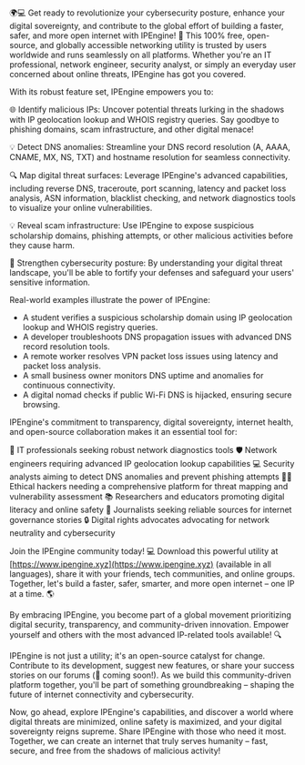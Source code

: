 🌍💻 Get ready to revolutionize your cybersecurity posture, enhance your digital sovereignty, and contribute to the global effort of building a faster, safer, and more open internet with IPEngine! 🚀 This 100% free, open-source, and globally accessible networking utility is trusted by users worldwide and runs seamlessly on all platforms. Whether you're an IT professional, network engineer, security analyst, or simply an everyday user concerned about online threats, IPEngine has got you covered.

With its robust feature set, IPEngine empowers you to:

🌐 Identify malicious IPs: Uncover potential threats lurking in the shadows with IP geolocation lookup and WHOIS registry queries. Say goodbye to phishing domains, scam infrastructure, and other digital menace!

💡 Detect DNS anomalies: Streamline your DNS record resolution (A, AAAA, CNAME, MX, NS, TXT) and hostname resolution for seamless connectivity.

🔍 Map digital threat surfaces: Leverage IPEngine's advanced capabilities, including reverse DNS, traceroute, port scanning, latency and packet loss analysis, ASN information, blacklist checking, and network diagnostics tools to visualize your online vulnerabilities.

💡 Reveal scam infrastructure: Use IPEngine to expose suspicious scholarship domains, phishing attempts, or other malicious activities before they cause harm.

📡 Strengthen cybersecurity posture: By understanding your digital threat landscape, you'll be able to fortify your defenses and safeguard your users' sensitive information. 

Real-world examples illustrate the power of IPEngine:

* A student verifies a suspicious scholarship domain using IP geolocation lookup and WHOIS registry queries.
* A developer troubleshoots DNS propagation issues with advanced DNS record resolution tools.
* A remote worker resolves VPN packet loss issues using latency and packet loss analysis.
* A small business owner monitors DNS uptime and anomalies for continuous connectivity.
* A digital nomad checks if public Wi-Fi DNS is hijacked, ensuring secure browsing.

IPEngine's commitment to transparency, digital sovereignty, internet health, and open-source collaboration makes it an essential tool for:

👥 IT professionals seeking robust network diagnostics tools
🛡️ Network engineers requiring advanced IP geolocation lookup capabilities
💻 Security analysts aiming to detect DNS anomalies and prevent phishing attempts
🕵️‍♂️ Ethical hackers needing a comprehensive platform for threat mapping and vulnerability assessment
📚 Researchers and educators promoting digital literacy and online safety
📰 Journalists seeking reliable sources for internet governance stories
🔒 Digital rights advocates advocating for network neutrality and cybersecurity

Join the IPEngine community today! 💻 Download this powerful utility at [https://www.ipengine.xyz](https://www.ipengine.xyz) (available in all languages), share it with your friends, tech communities, and online groups. Together, let's build a faster, safer, smarter, and more open internet – one IP at a time. 🌎

By embracing IPEngine, you become part of a global movement prioritizing digital security, transparency, and community-driven innovation. Empower yourself and others with the most advanced IP-related tools available! 🔍

IPEngine is not just a utility; it's an open-source catalyst for change. Contribute to its development, suggest new features, or share your success stories on our forums (📢 coming soon!). As we build this community-driven platform together, you'll be part of something groundbreaking – shaping the future of internet connectivity and cybersecurity.

Now, go ahead, explore IPEngine's capabilities, and discover a world where digital threats are minimized, online safety is maximized, and your digital sovereignty reigns supreme. Share IPEngine with those who need it most. Together, we can create an internet that truly serves humanity – fast, secure, and free from the shadows of malicious activity!